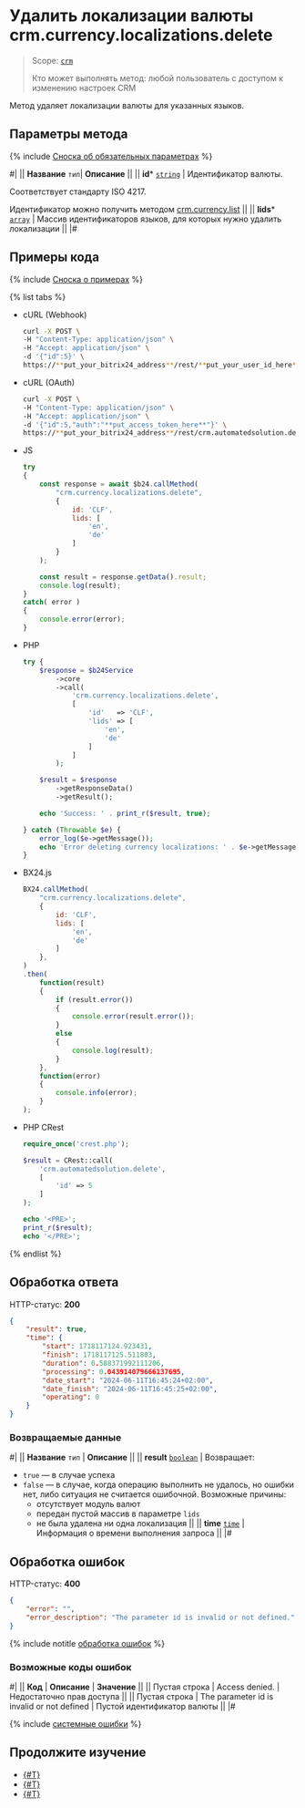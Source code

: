 # Удалить локализации валюты crm.currency.localizations.delete

> Scope: [`crm`](../../../scopes/permissions.md)
>
> Кто может выполнять метод: любой пользователь с доступом к изменению настроек CRM

Метод удаляет локализации валюты для указанных языков.

## Параметры метода

{% include [Сноска об обязательных параметрах](../../../../_includes/required.md) %}

#|
||  **Название**
`тип`| **Описание** ||
|| **id***
[`string`](../../../data-types.md) | Идентификатор валюты.

Соответствует стандарту ISO 4217.

Идентификатор можно получить методом [crm.currency.list](../crm-currency-list.md)
 ||
|| **lids***
[`array`](../../../data-types.md) | Массив идентификаторов языков, для которых нужно удалить локализации ||
|#

## Примеры кода

{% include [Сноска о примерах](../../../../_includes/examples.md) %}

{% list tabs %}

- cURL (Webhook)

    ```bash
    curl -X POST \
    -H "Content-Type: application/json" \
    -H "Accept: application/json" \
    -d '{"id":5}' \
    https://**put_your_bitrix24_address**/rest/**put_your_user_id_here**/**put_your_webhook_here**/crm.automatedsolution.delete
    ```

- cURL (OAuth)

    ```bash
    curl -X POST \
    -H "Content-Type: application/json" \
    -H "Accept: application/json" \
    -d '{"id":5,"auth":"**put_access_token_here**"}' \
    https://**put_your_bitrix24_address**/rest/crm.automatedsolution.delete
    ```

- JS


    ```js
    try
    {
    	const response = await $b24.callMethod(
    		"crm.currency.localizations.delete",
    		{
    			id: 'CLF',
    			lids: [
    				'en',
    				'de'
    			]
    		}
    	);
    
    	const result = response.getData().result;
    	console.log(result);
    }
    catch( error )
    {
    	console.error(error);
    }
    ```

- PHP


    ```php
    try {
        $response = $b24Service
            ->core
            ->call(
                'crm.currency.localizations.delete',
                [
                    'id'   => 'CLF',
                    'lids' => [
                        'en',
                        'de'
                    ]
                ]
            );
    
        $result = $response
            ->getResponseData()
            ->getResult();
    
        echo 'Success: ' . print_r($result, true);
    
    } catch (Throwable $e) {
        error_log($e->getMessage());
        echo 'Error deleting currency localizations: ' . $e->getMessage();
    }
    ```

- BX24.js

    ```js
    BX24.callMethod(
        "crm.currency.localizations.delete",
        {
            id: 'CLF',
            lids: [
                'en',
                'de'
            ]
        },
    )
    .then(
        function(result)
        {
            if (result.error())
            {
                console.error(result.error());
            }
            else
            {
                console.log(result);
            }
        },
        function(error)
        {
            console.info(error);
        }
    );
    ```

- PHP CRest

    ```php
    require_once('crest.php');

    $result = CRest::call(
        'crm.automatedsolution.delete',
        [
            'id' => 5
        ]
    );

    echo '<PRE>';
    print_r($result);
    echo '</PRE>';
    ```

{% endlist %}

## Обработка ответа

HTTP-статус: **200**

```json
{
    "result": true,
    "time": {
        "start": 1718117124.923431,
        "finish": 1718117125.511803,
        "duration": 0.588371992111206,
        "processing": 0.043914079666137695,
        "date_start": "2024-06-11T16:45:24+02:00",
        "date_finish": "2024-06-11T16:45:25+02:00",
        "operating": 0
    }
}
```

### Возвращаемые данные

#|
|| **Название**
`тип` | **Описание** ||
|| **result**
[`boolean`](../../../data-types.md) | Возвращает:
- `true` — в случае успеха
- `false` — в случае, когда операцию выполнить не удалось, но ошибки нет, либо ситуация не считается ошибочной. Возможные причины:
  - отсутствует модуль валют
  - передан пустой массив в параметре `lids`
  - не была удалена ни одна локализация
 ||
|| **time**
[`time`](../../../data-types.md) | Информация о времени выполнения запроса ||
|#

## Обработка ошибок

HTTP-статус: **400**

```json
{
    "error": "",
    "error_description": "The parameter id is invalid or not defined."
}
```

{% include notitle [обработка ошибок](../../../../_includes/error-info.md) %}

### Возможные коды ошибок

#|
|| **Код** | **Описание** | **Значение** ||
|| Пустая строка | Access denied. | Недостаточно прав доступа ||
|| Пустая строка | The parameter id is invalid or not defined | Пустой идентификатор валюты ||
|#

{% include [системные ошибки](../../../../_includes/system-errors.md) %}

## Продолжите изучение 

- [{#T}](./crm-currency-localizations-get.md)
- [{#T}](./crm-currency-localizations-set.md)
- [{#T}](./crm-currency-localizations-fields.md)
